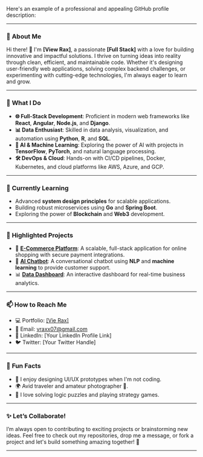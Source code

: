 Here's an example of a professional and appealing GitHub profile description:

---

### 🌟 **About Me**
Hi there! 👋 I'm **[View Rax]**, a passionate **[Full Stack]** with a love for building innovative and impactful solutions. I thrive on turning ideas into reality through clean, efficient, and maintainable code. Whether it's designing user-friendly web applications, solving complex backend challenges, or experimenting with cutting-edge technologies, I'm always eager to learn and grow. 

---

### 💼 **What I Do**
- **🌐 Full-Stack Development**: Proficient in modern web frameworks like **React**, **Angular**, **Node.js**, and **Django**.
- **📊 Data Enthusiast**: Skilled in data analysis, visualization, and automation using **Python**, **R**, and **SQL**.
- **🤖 AI & Machine Learning**: Exploring the power of AI with projects in **TensorFlow**, **PyTorch**, and natural language processing.
- **🛠 DevOps & Cloud**: Hands-on with CI/CD pipelines, Docker, Kubernetes, and cloud platforms like AWS, Azure, and GCP.

---

### 🌱 **Currently Learning**
- Advanced **system design principles** for scalable applications.
- Building robust microservices using **Go** and **Spring Boot**.
- Exploring the power of **Blockchain** and **Web3** development.

---

### 🚀 **Highlighted Projects**
- 🛒 **[E-Commerce Platform](#)**: A scalable, full-stack application for online shopping with secure payment integrations.
- 🤖 **[AI Chatbot](#)**: A conversational chatbot using **NLP** and **machine learning** to provide customer support.
- 📊 **[Data Dashboard](#)**: An interactive dashboard for real-time business analytics.

---

### 📫 **How to Reach Me**
- 💻 Portfolio: [[Vie Rax]](https://www.facebook.com/profile.php?id=61571462181214)
- 📧 Email: vraxx07@gmail.com
- 💼 LinkedIn: [Your LinkedIn Profile Link]
- 🐦 Twitter: [Your Twitter Handle]

---

### 🎯 **Fun Facts**
- 🎨 I enjoy designing UI/UX prototypes when I'm not coding.
- 🌍 Avid traveler and amateur photographer 📸.
- 🧠 I love solving logic puzzles and playing strategy games.

---

### ✨ **Let’s Collaborate!**
I’m always open to contributing to exciting projects or brainstorming new ideas. Feel free to check out my repositories, drop me a message, or fork a project and let's build something amazing together! 🚀

---
